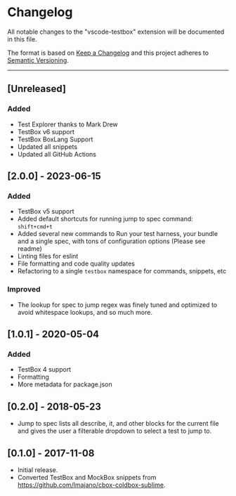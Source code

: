 # Changelog

All notable changes to the "vscode-testbox" extension will be documented in this file.

The format is based on [Keep a Changelog](http://keepachangelog.com/en/1.0.0/)
and this project adheres to [Semantic Versioning](http://semver.org/spec/v2.0.0.html).

****

## [Unreleased]

### Added

- Test Explorer thanks to Mark Drew
- TestBox v6 support
- TestBox BoxLang Support
- Updated all snippets
- Updated all GitHub Actions

## [2.0.0] - 2023-06-15

### Added

- TestBox v5 support
- Added default shortcuts for running jump to spec command: `shift+cmd+t`
- Added several new commands to Run your test harness, your bundle and a single spec, with tons of configuration options (Please see readme)
- Linting files for eslint
- File formatting and code quality updates
- Refactoring to a single `testbox` namespace for commands, snippets, etc

### Improved

- The lookup for spec to jump regex was finely tuned and optimized to avoid whitespace lookups, and so much more.

## [1.0.1] - 2020-05-04

### Added

- TestBox 4 support
- Formatting
- More metadata for package.json

## [0.2.0] - 2018-05-23

- Jump to spec lists all describe, it, and other blocks for the current file and gives the user a filterable dropdown to select a test to jump to.

## [0.1.0] - 2017-11-08

- Initial release.
- Converted TestBox and MockBox snippets from https://github.com/lmajano/cbox-coldbox-sublime.
